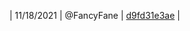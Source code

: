 | 11/18/2021 | @FancyFane | [d9fd31e3ae](https://github.com/planetscale/vitess-releases/releases/tag/d9fd31e3ae) |